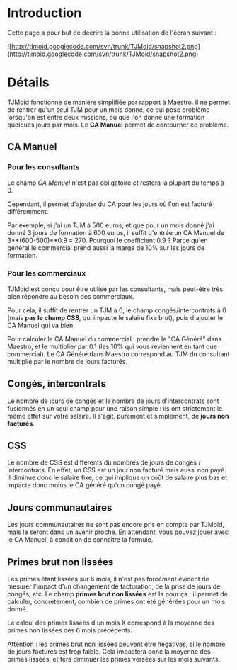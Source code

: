 # Introduction #

Cette page a pour but de décrire la bonne utilisation de l'écran suivant :

![http://tjmoid.googlecode.com/svn/trunk/TJMoid/snapshot2.png](http://tjmoid.googlecode.com/svn/trunk/TJMoid/snapshot2.png)

# Détails #


TJMoid fonctionne de manière simplifiée par rapport à Maestro. Il ne permet de rentrer qu'un seul TJM pour un mois donné, ce qui pose problème lorsqu'on est entre deux missions, ou que l'on donne une formation quelques jours par mois. Le **CA Manuel** permet de contourner ce problème.

## CA Manuel ##

### Pour les consultants ###
Le champ _CA Manuel_ n'est pas obligatoire et restera la plupart du temps à 0.

Cependant, il permet d'ajouter du CA pour les jours où l'on est facturé différemment.

Par exemple, si j'ai un TJM à 500 euros, et que pour un mois donné j'ai donné 3 jours de formation à 600 euros, il suffit d'entrée un CA Manuel de 3**(600-500)**0.9 = 270. Pourquoi le coefficient 0.9 ? Parce qu'en général le commercial prend aussi la marge de 10% sur les jours de formation.

### Pour les commerciaux ###
TJMoid est conçu pour être utilisé par les consultants, mais peut-être très bien répondre au besoin des commerciaux.

Pour cela, il suffit de rentrer un TJM à 0, le champ congés/intercontrats à 0 (mais **pas le champ CSS**, qui impacte le salaire fixe brut), puis d'ajouter le CA Manuel qui va bien.

Pour calculer le CA Manuel du commercial : prendre le "CA Généré" dans Maestro, et le multiplier par 0.1 (les 10% qui vous reviennent en tant que commercial). Le CA Généré dans Maestro correspond au TJM du consultant multiplié par le nombre de jours facturés.

## Congés, intercontrats ##
Le nombre de jours de congés et le nombre de jours d'intercontrats sont fusionnés en un seul champ pour une raison simple : ils ont strictement le même effet sur votre salaire. Il s'agit, purement et simplement, de **jours non facturés**.

## CSS ##

Le nombre de CSS est différents du nombres de jours de congés / intercontrats. En effet, un CSS est un jour non facturé mais aussi non payé. Il diminue donc le salaire fixe, ce qui implique un coût de salaire plus bas et impacte donc moins le CA généré qu'un congé payé.

## Jours communautaires ##
Les jours communautaires ne sont pas encore pris en compte par TJMoid, mais le seront dans un avenir proche. En attendant, vous pouvez jouer avec le CA Manuel, à condition de connaître la formule.

## Primes brut non lissées ##

Les primes étant lissées sur 6 mois, il n'est pas forcément évident de mesurer l'impact d'un changement de facturation, de la prise de jours de congés, etc. Le champ **primes brut non lissées** est la pour ça : il permet de calculer, concrètement, combien de primes ont été générées pour un mois donné.

Le calcul des primes lissées d'un mois X correspond à la moyenne des primes non lissées des 6 mois précédents.

Attention : les primes brut non lissées peuvent être négatives, si le nombre de jours facturés est trop faible. Cela impactera donc la moyenne des primes lissées, et fera diminuer les primes versées sur les mois suivants.